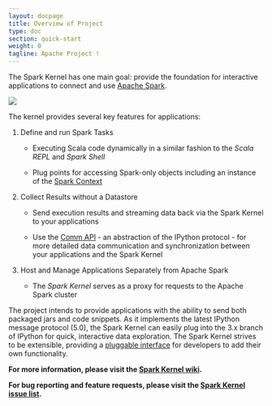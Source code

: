 ```yaml
---
layout: docpage
title: Overview of Project
type: doc
section: quick-start
weight: 0
tagline: Apache Project !
---
```



The Spark Kernel has one main goal: provide the foundation for interactive applications to connect and use [Apache Spark][1].

![](overview.png)

The kernel provides several key features for applications:

1. Define and run Spark Tasks

    - Executing Scala code dynamically in a similar fashion to the _Scala REPL_ and _Spark Shell_

    - Plug points for accessing Spark-only objects including an instance of the [Spark Context][2]

2. Collect Results without a Datastore

    - Send execution results and streaming data back via the Spark Kernel to your applications

    - Use the [Comm API][3] - an abstraction of the IPython protocol - for more detailed data 
      communication and synchronization between your applications and the Spark Kernel

3. Host and Manage Applications Separately from Apache Spark

    - The _Spark Kernel_ serves as a proxy for requests to the Apache Spark cluster

The project intends to provide applications with the ability to send both packaged jars and code snippets. As it implements the latest IPython message protocol (5.0), the Spark Kernel can easily plug into the 3.x branch of IPython for quick, interactive data exploration. The Spark Kernel strives to be extensible, providing a [pluggable interface][4] for developers to add their own functionality.

__For more information, please visit the [Spark Kernel wiki][5].__

__For bug reporting and feature requests, please visit the [Spark Kernel issue list][6].__

[1]: https://spark.apache.org/
[2]: http://spark.apache.org/docs/latest/api/scala/org/apache/spark/SparkContext.html
[3]: Guide-to-the-Comm-API-of-the-Spark-Kernel-and-Spark-Kernel-Client
[4]: Guide-to-Developing-Magics-for-the-Spark-Kernel
[5]: https://github.com/ibm-et/spark-kernel/wiki
[6]: https://github.com/ibm-et/spark-kernel/issues
